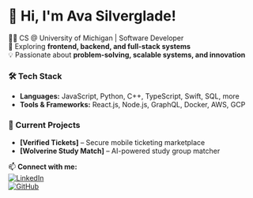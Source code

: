 # 👋 Hi, I'm Ava Silverglade!  
👩‍💻 CS @ University of Michigan | Software Developer  
🚀 Exploring **frontend, backend, and full-stack systems**  
💡 Passionate about **problem-solving, scalable systems, and innovation**  

### 🛠 Tech Stack  
- **Languages:** JavaScript, Python, C++, TypeScript, Swift, SQL, more  
- **Tools & Frameworks:** React.js, Node.js, GraphQL, Docker, AWS, GCP  

### 📌 Current Projects  
- **[Verified Tickets]** – Secure mobile ticketing marketplace  
- **[Wolverine Study Match]** – AI-powered study group matcher  

📫 **Connect with me:**  
[![LinkedIn](https://img.shields.io/badge/LinkedIn-Ava_Silverglade-blue?style=flat&logo=linkedin)](https://www.linkedin.com/in/ava-silverglade/)  
[![GitHub](https://img.shields.io/badge/GitHub-Ava_Silverglade-black?style=flat&logo=github)](https://github.com/avasilverglade25)  
